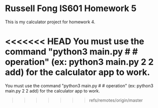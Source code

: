 # Russell Fong IS601 Homework 5

This is my calculator project for homework 4.

<<<<<<< HEAD
You must use the command "python3 main.py # # operation" (ex: python3 main.py 2 2 add) for the calculator app to work.
=======
You must use the command "python3 main.py # # operation" (ex: python3 main.py 2 2 add) for the calculator app to work.
>>>>>>> refs/remotes/origin/master
